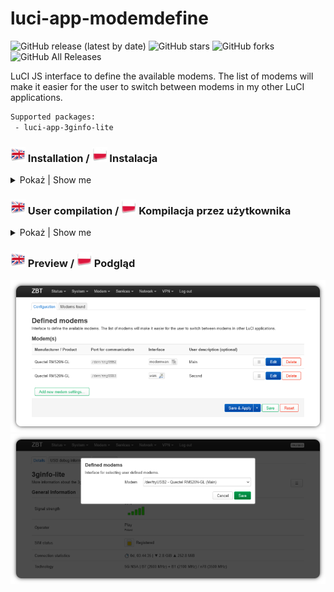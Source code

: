 # luci-app-modemdefine
![GitHub release (latest by date)](https://img.shields.io/github/v/release/4IceG/luci-app-modemdefine?style=flat-square)
![GitHub stars](https://img.shields.io/github/stars/4IceG/luci-app-modemdefine?style=flat-square)
![GitHub forks](https://img.shields.io/github/forks/4IceG/luci-app-modemdefine?style=flat-square)
![GitHub All Releases](https://img.shields.io/github/downloads/4IceG/luci-app-modemdefine/total)

LuCI JS interface to define the available modems. The list of modems will make it easier for the user to switch between modems in my other LuCI applications.

``` bash
Supported packages:
 - luci-app-3ginfo-lite

```
### <img src="https://raw.githubusercontent.com/4IceG/Personal_data/master/dooffy_design_icons_EU_flags_United_Kingdom.png" height="24"> Installation / <img src="https://raw.githubusercontent.com/4IceG/Personal_data/master/dooffy_design_icons_EU_flags_Poland.png" height="24"> Instalacja

<details>
   <summary>Pokaż | Show me</summary>

#### Step 1b. Download and install manualy
[4IceG/luci-app-modemdefine/releases](https://github.com/4IceG/luci-app-modemdefine/releases)

#### Step 2. Add my repository (https://github.com/4IceG/Modem-extras) to the image and follow the commands.
``` bash
opkg update
opkg install luci-app-modemdefine
```
 
</details>

### <img src="https://raw.githubusercontent.com/4IceG/Personal_data/master/dooffy_design_icons_EU_flags_United_Kingdom.png" height="24"> User compilation / <img src="https://raw.githubusercontent.com/4IceG/Personal_data/master/dooffy_design_icons_EU_flags_Poland.png" height="24"> Kompilacja przez użytkownika

<details>
   <summary>Pokaż | Show me</summary>

``` bash
#The package can be added to Openwrt sources in two ways:

cd feeds/luci/applications/
git clone https://github.com/4IceG/luci-app-modemdefine.git
cd ../../..
./scripts feeds update -a; ./scripts/feeds install -a
make menuconfig

or e.g.

cd packages/
git clone https://github.com/4IceG/luci-app-modemdefine.git
git pull
make package/symlinks
make menuconfig

#You may need to correct the file paths and the number of folders to look like this:
feeds/luci/applications/luci-app-modemdefine/Makefile
or
packages/luci-app-modemdefine/Makefile

#Then you can compile the packages one by one, an example command:
make V=s -j1 feeds/luci/applications/luci-app-modemdefine/compile
```
</details>

### <img src="https://raw.githubusercontent.com/4IceG/Personal_data/master/dooffy_design_icons_EU_flags_United_Kingdom.png" height="24"> Preview / <img src="https://raw.githubusercontent.com/4IceG/Personal_data/master/dooffy_design_icons_EU_flags_Poland.png" height="24"> Podgląd

![](https://github.com/4IceG/Personal_data/blob/master/zrzuty/luci-app-modemdefine1.png?raw=true)
![](https://github.com/4IceG/Personal_data/blob/master/zrzuty/luci-app-modemdefine2.png?raw=true)
